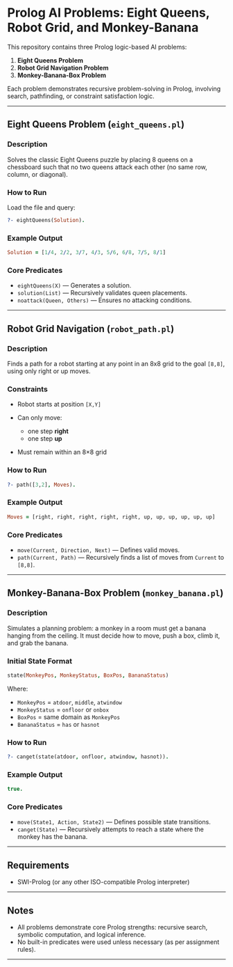 # Prolog AI Problems: Eight Queens, Robot Grid, and Monkey-Banana

This repository contains three Prolog logic-based AI problems:

1. **Eight Queens Problem**  
2. **Robot Grid Navigation Problem**  
3. **Monkey-Banana-Box Problem**

Each problem demonstrates recursive problem-solving in Prolog, involving search, pathfinding, or constraint satisfaction logic.

---

## Eight Queens Problem (`eight_queens.pl`)

### Description

Solves the classic Eight Queens puzzle by placing 8 queens on a chessboard such that no two queens attack each other (no same row, column, or diagonal).

### How to Run

Load the file and query:
```prolog
?- eightQueens(Solution).
````

### Example Output

```prolog
Solution = [1/4, 2/2, 3/7, 4/3, 5/6, 6/8, 7/5, 8/1]
```

### Core Predicates

* `eightQueens(X)` — Generates a solution.
* `solution(List)` — Recursively validates queen placements.
* `noattack(Queen, Others)` — Ensures no attacking conditions.

---

## Robot Grid Navigation (`robot_path.pl`)

### Description

Finds a path for a robot starting at any point in an 8x8 grid to the goal `[8,8]`, using only right or up moves.

### Constraints

* Robot starts at position `[X,Y]`
* Can only move:

  * one step **right**
  * one step **up**
* Must remain within an 8×8 grid

### How to Run

```prolog
?- path([3,2], Moves).
```

### Example Output

```prolog
Moves = [right, right, right, right, right, up, up, up, up, up, up]
```

### Core Predicates

* `move(Current, Direction, Next)` — Defines valid moves.
* `path(Current, Path)` — Recursively finds a list of moves from `Current` to `[8,8]`.

---

## Monkey-Banana-Box Problem (`monkey_banana.pl`)

### Description

Simulates a planning problem: a monkey in a room must get a banana hanging from the ceiling. It must decide how to move, push a box, climb it, and grab the banana.

### Initial State Format

```prolog
state(MonkeyPos, MonkeyStatus, BoxPos, BananaStatus)
```

Where:

* `MonkeyPos` = `atdoor`, `middle`, `atwindow`
* `MonkeyStatus` = `onfloor` or `onbox`
* `BoxPos` = same domain as `MonkeyPos`
* `BananaStatus` = `has` or `hasnot`

### How to Run

```prolog
?- canget(state(atdoor, onfloor, atwindow, hasnot)).
```

### Example Output

```prolog
true.
```

### Core Predicates

* `move(State1, Action, State2)` — Defines possible state transitions.
* `canget(State)` — Recursively attempts to reach a state where the monkey has the banana.

---

## Requirements

* SWI-Prolog (or any other ISO-compatible Prolog interpreter)

---

## Notes

* All problems demonstrate core Prolog strengths: recursive search, symbolic computation, and logical inference.
* No built-in predicates were used unless necessary (as per assignment rules).

---
